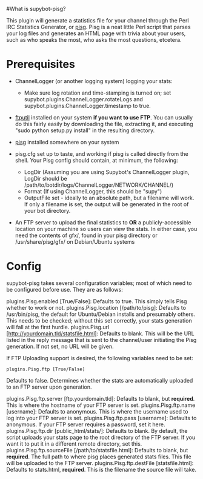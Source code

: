 #What is supybot-pisg?

This plugin will generate a statistics file for your channel through the Perl IRC Statistics Generator, or [pisg](http://pisg.sourceforge.net). Pisg is a neat little Perl script that parses your log files and generates an HTML page with trivia about your users, such as who speaks the most, who asks the most questions, etcetera.

# Prerequisites

* ChannelLogger (or another logging system) logging your stats:
	* Make sure log rotation and time-stamping is turned on; set supybot.plugins.ChannelLogger.rotateLogs and supybot.plugins.ChannelLogger.timestamp to true.

* [ftputil](http://ftputil.sschwarzer.net/) installed on your system **if you want to use FTP**. You can usually do this fairly easily by downloading the file, extracting it, and executing "sudo python setup.py install" in the resulting directory.

* [pisg](http://pisg.sourceforge.net) installed somewhere on your system
* pisg.cfg set up to taste, and working if pisg is called directly from the shell. Your Pisg config should contain, at minimum, the following:
	* LogDir (Assuming you are using Supybot's ChannelLogger plugin, LogDir should be /path/to/botdir/logs/ChannelLogger/NETWORK/CHANNEL/)
	* Format (If using ChannelLogger, this should be "supy")
	* OutputFile set - ideally to an absolute path, but a filename will work. If only a filename is set, the output will be generated in the root of your bot directory.

* An FTP server to upload the final statistics to **OR** a publicly-accessible location on your machine so users can view the stats. In either case, you need the contents of gfx/, found in your pisg directory or /usr/share/pisg/gfx/ on Debian/Ubuntu systems

# Config

supybot-pisg takes several configuration variables; most of which need to be configured before use. They are as follows:

plugins.Pisg.enabled [True/False]: Defaults to true. This simply tells Pisg whether to work or not.
plugins.Pisg.location [/path/to/pisg]: Defaults to /usr/bin/pisg, the default for Ubuntu/Debian installs and presumably others. This needs to be checked; without this set correctly, your stats generation will fall at the first hurdle.
plugins.Pisg.url [http://yourdomain.tld/statsfile.html]: Defaults to blank. This will be the URL listed in the reply message that is sent to the channel/user initiating the Pisg generation. If not set, no URL will be given.

If FTP Uploading support is desired, the following variables need to be set:

    plugins.Pisg.ftp [True/False]
Defaults to false. Determines whether the stats are automatically uploaded to an FTP server upon generation.

plugins.Pisg.ftp.server [ftp.yourdomain.tld]: Defaults to blank, but **required**. This is where the hostname of your FTP server is set. 
plugins.Pisg.ftp.name [username]: Defaults to anonymous. This is where the username used to log into your FTP server is set. 
plugins.Pisg.ftp.pass [username]: Defaults to anonymous. If your FTP server requires a password, set it here.
plugins.Pisg.ftp.dir [public_html/stats/]: Defaults to blank. By default, the script uploads your stats page to the root directory of the FTP server. If you want it to put it in a different remote directory, set this.
plugins.Pisg.ftp.sourceFile [/path/to/statsfile.html]: Defaults to blank, but **required**. The full path to where pisg places generated stats files. This file will be uploaded to the FTP server.
plugins.Pisg.ftp.destFile [statsfile.html]: Defaults to stats.html, **required**. This is the filename the source file will take.